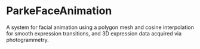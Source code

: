 # ParkeFaceAnimation
A system for facial animation using a polygon mesh and cosine interpolation for smooth expression transitions, and 3D expression data acquired via photogrammetry.
